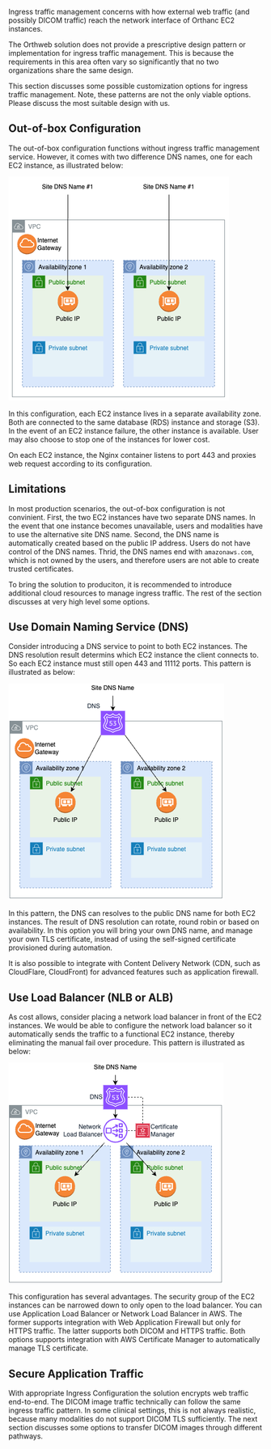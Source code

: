 Ingress traffic management concerns with how external web traffic (and possibly DICOM traffic) reach the network interface of Orthanc EC2 instances. 

The Orthweb solution does not provide a prescriptive design pattern or implementation for ingress traffic management. This is because the requirements in this area often vary so significantly that no two organizations share the same design. 

This section discusses some possible customization options for ingress traffic management. Note, these patterns are not the only viable options. Please discuss the most suitable design with us.

## Out-of-box Configuration
The out-of-box configuration functions without ingress traffic management service. However, it comes with two difference DNS names, one for each EC2 instance, as illustrated below:

  ![Diagram](../assets/images/AppTraffic0.png)

In this configuration, each EC2 instance lives in a separate availability zone. Both are connected to the same database (RDS) instance and storage (S3). In the event of an EC2 instance failure, the other instance is available. User may also choose to stop one of the instances for lower cost.

On each EC2 instance, the Nginx container listens to port 443 and proxies web request according to its configuration.

## Limitations
In most production scenarios, the out-of-box configuration is not convinient. First, the two EC2 instances have two separate DNS names. In the event that one instance becomes unavailable, users and modalities have to use the alternative site DNS name. Second, the DNS name is automatically created based on the public IP address. Users do not have control of the DNS names. Thrid, the DNS names end with `amazonaws.com`, which is not owned by the users, and therefore users are not able to create trusted certificates.

To bring the solution to produciton, it is recommended to introduce additional cloud resources to manage ingress traffic. The rest of the section discusses at very high level some options.

## Use Domain Naming Service (DNS)
Consider introducing a DNS service to point to both EC2 instances. The DNS resolution result determins which EC2 instance the client connects to. So each EC2 instance must still open 443 and 11112 ports. This pattern is illustrated as below:

  ![Diagram](../assets/images/AppTraffic1.png)

In this pattern, the DNS can resolves to the public DNS name for both EC2 instances. The result of DNS resolution can rotate, round robin or based on availability. In this option you will bring your own DNS name, and manage your own TLS certificate, instead of using the self-signed certificate provisioned during automation.

It is also possible to integrate with Content Delivery Network (CDN, such as CloudFlare, CloudFront) for advanced features such as application firewall.

## Use Load Balancer (NLB or ALB)
As cost allows, consider placing a network load balancer in front of the EC2 instances. We would be able to configure the network load balancer so it automatically sends the traffic to a functional EC2 instance, thereby eliminating the manual fail over procedure. This pattern is illustrated as below:

  ![Diagram](../assets/images/AppTraffic2.png)

This configuration has several advantages. The security group of the EC2 instances can be narrowed down to only open to the load balancer. You can use Application Load Balancer or Network Load Balancer in AWS. The former supports integration with Web Application Firewall but only for HTTPS traffic. The latter supports both DICOM and HTTPS traffic. Both options supports integration with AWS Certificate Manager to automatically manage TLS certificate. 

## Secure Application Traffic
With appropriate Ingress Configuration the solution encrypts web traffic end-to-end. The DICOM image traffic technically can follow the same ingress traffic pattern. In some clinical settings, this is not always realistic, because many modalities do not support DICOM TLS sufficiently. The next section discusses some options to transfer DICOM images through different pathways. 
